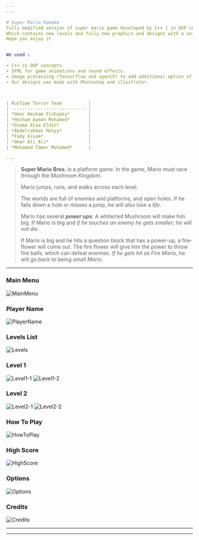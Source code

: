 ```yaml
---
---

# Super Mario Remake 
Fully modified version of super mario game developed by C++ ( in OOP concept ) , sfml library and Data Structure container with the technology of Image Processing  ( object detection , DL. , Tensor flow, OpenCV ) 
Which contains new levels and fully new graphics and designs with a unique controls " as you can play with your hand signs " and the game contains many difficulty levels.
Hope you enjoy it 


We used :

- C++ in OOP concepts
- SFML for game animations and sound effects.
- Image processing (Tensorflow and openCV) to add additional option of control besides the Keyboard, as you can play with hand gesture.
- Our designs was made with Photoshop and illustrator.



| RunTime Terror Team          | 
| ---------------------------- | 
| *Omar Hesham Elshopky*       | 
| *Hesham Ayman Mohamed*       | 
| *Osama Alaa Eldin*           | 
| *Abdelrahman Mohyy*          | 
| *Fady Essam*                 | 
| *Omar Ali Ali*               | 
| *Mohamed Tamer Mohamed*      | 

---
```


> **Super Mario Bros**. is a platform game. In the game, Mario must race through the *Mushroom Kingdom*.
> 
> Mario jumps, runs, and walks across each level.
> 
> The worlds are full of enemies and platforms, and open holes. If he falls down a hole or misses a jump, he will also lose a *life*.
> 
> Mario has several ***power ups***. A white/red Mushroom will make him big. If Mario is big and *if he touches an enemy he gets smaller; he will not die*.
> 
> If Mario is big and he hits a question block that has a power-up, a fire-flower will come out. The fire flower will give him the power to throw fire balls, which can defeat enemies. *If he gets hit as Fire Mario*, he will go back to being *small Mario*.

---
### Main Menu
![MainMenu][1]
### Player Name
![PlayerName][2]
### Levels List
![Levels][3]
### Level 1
![Level1-1][4]
![Level1-2][5]
### Level 2
![Level2-1][6]
![Level2-2][7]
### How To Play
![HowToPlay][8]
### High Score
![HighScore][9]
### Options
![Options][10]
### Credits
![Credits][11]

---
---

[1]:<./ScreenShots/MainMenu.png>

[2]:<./ScreenShots/PlayerName.png>

[3]:<./ScreenShots/Levels.png>

[4]:<./ScreenShots/Level1-1.png>

[5]:<./ScreenShots/Level1-2.png>

[6]:<./ScreenShots/Level2-1.png>

[7]:<./ScreenShots/Level2-2.png>

[8]:<./ScreenShots/HowToPlay.png>

[9]:<./ScreenShots/HighScore.png>

[10]:<./ScreenShots/Options.png>

[11]:<./ScreenShots/Credits.png>

